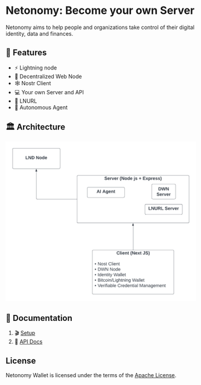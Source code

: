 # Netonomy: Become your own Server

Netonomy aims to help people and organizations take control of their digital identity, data and finances.

## 🤯 Features

- ⚡️ Lightning node
- 💽 Decentralized Web Node
- 🕸️ Nostr Client
- 💻 Your own Server and API
- 🤝 LNURL
- 🤖 Autonomous Agent

## 🏛️ Architecture

![Architecture Diagram](./docs/images/Blank%20diagram.png)

## 📖 Documentation

1. 🎬 [Setup](./docs/setup.md)
2. 📡 [API Docs](http://localhost:3300/api-docs)

## License

Netonomy Wallet is licensed under the terms of the [Apache License](LICENSE).
